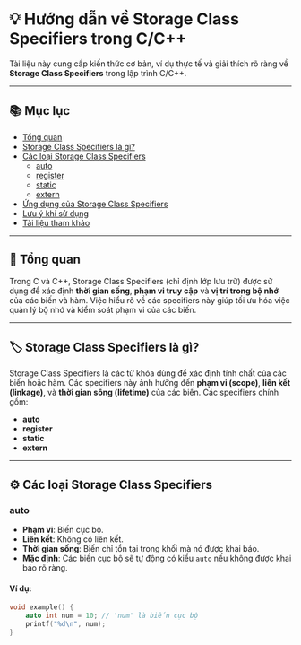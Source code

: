 # 💡 Hướng dẫn về Storage Class Specifiers trong C/C++

Tài liệu này cung cấp kiến thức cơ bản, ví dụ thực tế và giải thích rõ ràng về **Storage Class Specifiers** trong lập trình C/C++.

---

## 📚 Mục lục

- [Tổng quan](#tổng-quan)
- [Storage Class Specifiers là gì?](#storage-class-specifiers-là-gì)
- [Các loại Storage Class Specifiers](#các-loại-storage-class-specifiers)
  - [auto](#auto)
  - [register](#register)
  - [static](#static)
  - [extern](#extern)
- [Ứng dụng của Storage Class Specifiers](#ứng-dụng-của-storage-class-specifiers)
- [Lưu ý khi sử dụng](#lưu-ý-khi-sử-dụng)
- [Tài liệu tham khảo](#tài-liệu-tham-khảo)

---

## 🧠 Tổng quan

Trong C và C++, Storage Class Specifiers (chỉ định lớp lưu trữ) được sử dụng để xác định **thời gian sống**, **phạm vi truy cập** và **vị trí trong bộ nhớ** của các biến và hàm. Việc hiểu rõ về các specifiers này giúp tối ưu hóa việc quản lý bộ nhớ và kiểm soát phạm vi của các biến.

---

## 🏷️ Storage Class Specifiers là gì?

Storage Class Specifiers là các từ khóa dùng để xác định tính chất của các biến hoặc hàm. Các specifiers này ảnh hưởng đến **phạm vi (scope)**, **liên kết (linkage)**, và **thời gian sống (lifetime)** của các biến. Các specifiers chính gồm:

- **auto**
- **register**
- **static**
- **extern**

---

## ⚙️ Các loại Storage Class Specifiers

### auto

- **Phạm vi**: Biến cục bộ.
- **Liên kết**: Không có liên kết.
- **Thời gian sống**: Biến chỉ tồn tại trong khối mà nó được khai báo.
- **Mặc định**: Các biến cục bộ sẽ tự động có kiểu `auto` nếu không được khai báo rõ ràng.

#### Ví dụ:
```c
void example() {
    auto int num = 10; // 'num' là biến cục bộ
    printf("%d\n", num);
}
